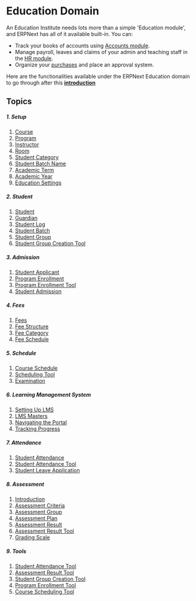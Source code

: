 <!-- add-breadcrumbs -->
# Education Domain

An Education Institute needs lots more than a simple 'Education module', and ERPNext has all of it available built-in. You can:

- Track your books of accounts using [Accounts module](/docs/user/manual/en/accounts).
- Manage payroll, leaves and claims of your admin and teaching staff in the [HR module](/docs/user/manual/en/human-resources).
- Organize your [purchases](/docs/user/manual/en/buying) and place an approval system.

Here are the functionalities available under the ERPNext Education domain to go through after this **[introduction](/docs/user/manual/en/education/introduction)**

## Topics
##### 1. Setup
1. [Course](/docs/user/manual/en/education/course)
1. [Program](/docs/user/manual/en/education/program)
1. [Instructor](/docs/user/manual/en/education/instructor)
1. [Room](/docs/user/manual/en/education/room)
1. [Student Category](/docs/user/manual/en/education/student-category)
1. [Student Batch Name](/docs/user/manual/en/education/student-batch-name)
1. [Academic Term](/docs/user/manual/en/education/academic-term)
1. [Academic Year](/docs/user/manual/en/education/academic-year)
1. [Education Settings](/docs/user/manual/en/education/education-settings)

##### 2. Student
1. [Student](/docs/user/manual/en/education/student)
1. [Guardian](/docs/user/manual/en/education/guardian)
1. [Student Log](/docs/user/manual/en/education/student-log)
1. [Student Batch](/docs/user/manual/en/education/student-batch)
1. [Student Group](/docs/user/manual/en/education/student-group)
1. [Student Group Creation Tool](/docs/user/manual/en/education/student-group-creation-tool)

##### 3. Admission
1. [Student Applicant](/docs/user/manual/en/education/student-applicant)
1. [Program Enrollment](/docs/user/manual/en/education/program-enrollment)
1. [Program Enrollment Tool](/docs/user/manual/en/education/program-enrollment-tool)
1. [Student Admission](/docs/user/manual/en/education/student_admission)

##### 4. Fees
1. [Fees](/docs/user/manual/en/education/fees)
1. [Fee Structure](/docs/user/manual/en/education/fee-structure)
1. [Fee Category](/docs/user/manual/en/education/fee-category)
1. [Fee Schedule](/docs/user/manual/en/education/fee-schedule)

##### 5. Schedule
1. [Course Schedule](/docs/user/manual/en/education/course-schedule)
1. [Scheduling Tool](/docs/user/manual/en/education/scheduling-tool)
1. [Examination](/docs/user/manual/en/education/examination)

##### 6. Learning Management System
1. [Setting Up LMS](/docs/user/manual/en/education/setting-up-lms)
1. [LMS Masters](/docs/user/manual/en/education/lms-masters)
1. [Navigating the Portal](/docs/user/manual/en/education/navigating-the-portal)
1. [Tracking Progress](/docs/user/manual/en/education/tracking-progress)

##### 7. Attendance
1. [Student Attendance](/docs/user/manual/en/education/student-attendance)
1. [Student Attendance Tool](/docs/user/manual/en/education/student-attendance-tool)
1. [Student Leave Application](/docs/user/manual/en/education/student-leave-application)

##### 8. Assessment
1. [Introduction](/docs/user/manual/en/education/assessment-introduction)
1. [Assessment Criteria](/docs/user/manual/en/education/assessment_criteria)
1. [Assessment Group](/docs/user/manual/en/education/assessment_group)
1. [Assessment Plan](/docs/user/manual/en/education/assessment_plan)
1. [Assessment Result](/docs/user/manual/en/education/assessment_result)
1. [Assessment Result Tool](/docs/user/manual/en/education/assessment_result_tool)
1. [Grading Scale](/docs/user/manual/en/education/grading_scale)

<!-- ##### 9. Assessment Reports
1. [Final Assessment Grades](/docs/user/manual/en/education/final-assessment-grades)
1. [Assessment Plan Status](/docs/user/manual/en/education/assessment-plan-status)
1. [Student Report Generation Tool](/docs/user/manual/en/education/student-report-generation-tool)
1. [Course Wise Assessment Report](/docs/user/manual/en/education/course-wise-assessment-report) -->

##### 9. Tools
1. [Student Attendance Tool](/docs/user/manual/en/education/student-attendance-tool)
1. [Assessment Result Tool](/docs/user/manual/en/education/assessment_result_tool)
1. [Student Group Creation Tool](/docs/user/manual/en/education/student-group-creation-tool)
1. [Program Enrollment Tool](/docs/user/manual/en/education/program-enrollment-tool)
1. [Course Scheduling Tool](/docs/user/manual/en/education/course-scheduling-tool)
